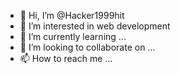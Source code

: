 - 👋 Hi, I’m @Hacker1999hit
- 👀 I’m interested in web development 
- 🌱 I’m currently learning ...
- 💞️ I’m looking to collaborate on ...
- 📫 How to reach me ...

<!---
Hacker1999hit/Hacker1999hit is a ✨ special ✨ repository because its `README.md` (this file) appears on your GitHub profile.
You can click the Preview link to take a look at your changes.
--->
